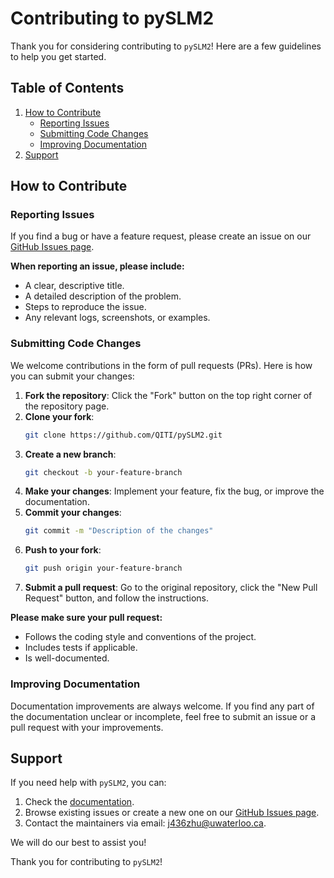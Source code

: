 # Contributing to pySLM2

Thank you for considering contributing to `pySLM2`! Here are a few guidelines to help you get started.

## Table of Contents

1. [How to Contribute](#how-to-contribute)
    - [Reporting Issues](#reporting-issues)
    - [Submitting Code Changes](#submitting-code-changes)
    - [Improving Documentation](#improving-documentation)
2. [Support](#support)

## How to Contribute

### Reporting Issues

If you find a bug or have a feature request, please create an issue on our [GitHub Issues page](https://github.com/QITI/pySLM2/issues).

**When reporting an issue, please include:**
- A clear, descriptive title.
- A detailed description of the problem.
- Steps to reproduce the issue.
- Any relevant logs, screenshots, or examples.

### Submitting Code Changes

We welcome contributions in the form of pull requests (PRs). Here is how you can submit your changes:

1. **Fork the repository**: Click the "Fork" button on the top right corner of the repository page.
2. **Clone your fork**: 
    ```bash
    git clone https://github.com/QITI/pySLM2.git
    ```
3. **Create a new branch**: 
    ```bash
    git checkout -b your-feature-branch
    ```
4. **Make your changes**: Implement your feature, fix the bug, or improve the documentation.
5. **Commit your changes**: 
    ```bash
    git commit -m "Description of the changes"
    ```
6. **Push to your fork**: 
    ```bash
    git push origin your-feature-branch
    ```
7. **Submit a pull request**: Go to the original repository, click the "New Pull Request" button, and follow the instructions.

**Please make sure your pull request:**
- Follows the coding style and conventions of the project.
- Includes tests if applicable.
- Is well-documented.

### Improving Documentation

Documentation improvements are always welcome. If you find any part of the documentation unclear or incomplete, feel free to submit an issue or a pull request with your improvements.

## Support

If you need help with `pySLM2`, you can:

1. Check the [documentation](https://github.com/yourusername/yourpackagename/wiki).
2. Browse existing issues or create a new one on our [GitHub Issues page](https://github.com/QITI/pySLM2/issues).
3. Contact the maintainers via email: j436zhu@uwaterloo.ca.

We will do our best to assist you!

Thank you for contributing to `pySLM2`!
